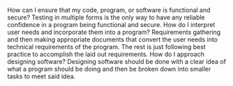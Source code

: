 
  How can I ensure that my code, program, or software is functional and secure?
      Testing in multiple forms is the only way to have any reliable confidence in a program being functional and secure.
  How do I interpret user needs and incorporate them into a program?
      Requirements gathering and then making appropriate documents that convert the user needs into technical requirements of the        program. The rest is just following best practice to accomplish the laid out requirements.
  How do I approach designing software?
    Designing software should be done with a clear idea of what a program should be doing and then be broken down into smaller         tasks to meet said idea.
